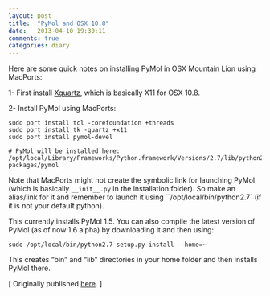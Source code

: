 ```yaml
---
layout: post
title:  "PyMol and OSX 10.8"
date:   2013-04-10 19:30:11
comments: true
categories: diary 
---
```



Here are some quick notes on installing PyMol in OSX Mountain Lion using MacPorts:

1- First install [Xquartz](http://xquartz.macosforge.org/landing/), which is basically X11 for OSX 10.8.

2- Install PyMol using MacPorts:

```
sudo port install tcl -corefoundation +threads
sudo port install tk -quartz +x11
sudo port install pymol-devel

# PyMol will be installed here:
/opt/local/Library/Frameworks/Python.framework/Versions/2.7/lib/python2.7/site-packages/pymol
```

Note that MacPorts might not create the symbolic link for launching PyMol
(which is basically `__init__.py` in the installation folder). So make an
alias/link for it and remember to launch it using ``/opt/local/bin/python2.7` (if
it is not your default python).

This currently installs PyMol 1.5. You can also compile the latest version of
PyMol (as of now 1.6 alpha) by downloading it and then using:

```
sudo /opt/local/bin/python2.7 setup.py install --home=~
```

This creates “bin” and “lib” directories in your home folder and then installs PyMol there.


[ Originally published [here](https://loadmol.wordpress.com/2013/04/10/pymol-and-osx-10-8/). ]
